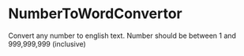 # NumberToWordConvertor
Convert any number to english text. Number should be between 1 and 999,999,999 (inclusive)
